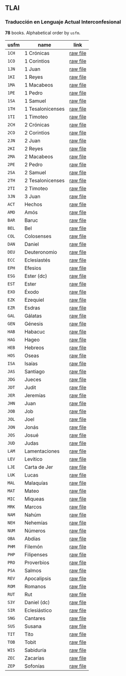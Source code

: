 ## TLAI

### Traducción en Lenguaje Actual Interconfesional

**78** books. Alphabetical order by `usfm`.

| usfm  | name             | link                                                                               |
| ----- | ---------------- | ---------------------------------------------------------------------------------- |
| `1CH` | 1 Crónicas       | [raw file](https://mrk214.github.io/bible-data-es-spa/data/es___spa/TLAI/1CH.json) |
| `1CO` | 1 Corintios      | [raw file](https://mrk214.github.io/bible-data-es-spa/data/es___spa/TLAI/1CO.json) |
| `1JN` | 1 Juan           | [raw file](https://mrk214.github.io/bible-data-es-spa/data/es___spa/TLAI/1JN.json) |
| `1KI` | 1 Reyes          | [raw file](https://mrk214.github.io/bible-data-es-spa/data/es___spa/TLAI/1KI.json) |
| `1MA` | 1 Macabeos       | [raw file](https://mrk214.github.io/bible-data-es-spa/data/es___spa/TLAI/1MA.json) |
| `1PE` | 1 Pedro          | [raw file](https://mrk214.github.io/bible-data-es-spa/data/es___spa/TLAI/1PE.json) |
| `1SA` | 1 Samuel         | [raw file](https://mrk214.github.io/bible-data-es-spa/data/es___spa/TLAI/1SA.json) |
| `1TH` | 1 Tesalonicenses | [raw file](https://mrk214.github.io/bible-data-es-spa/data/es___spa/TLAI/1TH.json) |
| `1TI` | 1 Timoteo        | [raw file](https://mrk214.github.io/bible-data-es-spa/data/es___spa/TLAI/1TI.json) |
| `2CH` | 2 Crónicas       | [raw file](https://mrk214.github.io/bible-data-es-spa/data/es___spa/TLAI/2CH.json) |
| `2CO` | 2 Corintios      | [raw file](https://mrk214.github.io/bible-data-es-spa/data/es___spa/TLAI/2CO.json) |
| `2JN` | 2 Juan           | [raw file](https://mrk214.github.io/bible-data-es-spa/data/es___spa/TLAI/2JN.json) |
| `2KI` | 2 Reyes          | [raw file](https://mrk214.github.io/bible-data-es-spa/data/es___spa/TLAI/2KI.json) |
| `2MA` | 2 Macabeos       | [raw file](https://mrk214.github.io/bible-data-es-spa/data/es___spa/TLAI/2MA.json) |
| `2PE` | 2 Pedro          | [raw file](https://mrk214.github.io/bible-data-es-spa/data/es___spa/TLAI/2PE.json) |
| `2SA` | 2 Samuel         | [raw file](https://mrk214.github.io/bible-data-es-spa/data/es___spa/TLAI/2SA.json) |
| `2TH` | 2 Tesalonicenses | [raw file](https://mrk214.github.io/bible-data-es-spa/data/es___spa/TLAI/2TH.json) |
| `2TI` | 2 Timoteo        | [raw file](https://mrk214.github.io/bible-data-es-spa/data/es___spa/TLAI/2TI.json) |
| `3JN` | 3 Juan           | [raw file](https://mrk214.github.io/bible-data-es-spa/data/es___spa/TLAI/3JN.json) |
| `ACT` | Hechos           | [raw file](https://mrk214.github.io/bible-data-es-spa/data/es___spa/TLAI/ACT.json) |
| `AMO` | Amós             | [raw file](https://mrk214.github.io/bible-data-es-spa/data/es___spa/TLAI/AMO.json) |
| `BAR` | Baruc            | [raw file](https://mrk214.github.io/bible-data-es-spa/data/es___spa/TLAI/BAR.json) |
| `BEL` | Bel              | [raw file](https://mrk214.github.io/bible-data-es-spa/data/es___spa/TLAI/BEL.json) |
| `COL` | Colosenses       | [raw file](https://mrk214.github.io/bible-data-es-spa/data/es___spa/TLAI/COL.json) |
| `DAN` | Daniel           | [raw file](https://mrk214.github.io/bible-data-es-spa/data/es___spa/TLAI/DAN.json) |
| `DEU` | Deuteronomio     | [raw file](https://mrk214.github.io/bible-data-es-spa/data/es___spa/TLAI/DEU.json) |
| `ECC` | Eclesiastés      | [raw file](https://mrk214.github.io/bible-data-es-spa/data/es___spa/TLAI/ECC.json) |
| `EPH` | Efesios          | [raw file](https://mrk214.github.io/bible-data-es-spa/data/es___spa/TLAI/EPH.json) |
| `ESG` | Ester (dc)       | [raw file](https://mrk214.github.io/bible-data-es-spa/data/es___spa/TLAI/ESG.json) |
| `EST` | Ester            | [raw file](https://mrk214.github.io/bible-data-es-spa/data/es___spa/TLAI/EST.json) |
| `EXO` | Éxodo            | [raw file](https://mrk214.github.io/bible-data-es-spa/data/es___spa/TLAI/EXO.json) |
| `EZK` | Ezequiel         | [raw file](https://mrk214.github.io/bible-data-es-spa/data/es___spa/TLAI/EZK.json) |
| `EZR` | Esdras           | [raw file](https://mrk214.github.io/bible-data-es-spa/data/es___spa/TLAI/EZR.json) |
| `GAL` | Gálatas          | [raw file](https://mrk214.github.io/bible-data-es-spa/data/es___spa/TLAI/GAL.json) |
| `GEN` | Génesis          | [raw file](https://mrk214.github.io/bible-data-es-spa/data/es___spa/TLAI/GEN.json) |
| `HAB` | Habacuc          | [raw file](https://mrk214.github.io/bible-data-es-spa/data/es___spa/TLAI/HAB.json) |
| `HAG` | Hageo            | [raw file](https://mrk214.github.io/bible-data-es-spa/data/es___spa/TLAI/HAG.json) |
| `HEB` | Hebreos          | [raw file](https://mrk214.github.io/bible-data-es-spa/data/es___spa/TLAI/HEB.json) |
| `HOS` | Oseas            | [raw file](https://mrk214.github.io/bible-data-es-spa/data/es___spa/TLAI/HOS.json) |
| `ISA` | Isaías           | [raw file](https://mrk214.github.io/bible-data-es-spa/data/es___spa/TLAI/ISA.json) |
| `JAS` | Santiago         | [raw file](https://mrk214.github.io/bible-data-es-spa/data/es___spa/TLAI/JAS.json) |
| `JDG` | Jueces           | [raw file](https://mrk214.github.io/bible-data-es-spa/data/es___spa/TLAI/JDG.json) |
| `JDT` | Judit            | [raw file](https://mrk214.github.io/bible-data-es-spa/data/es___spa/TLAI/JDT.json) |
| `JER` | Jeremías         | [raw file](https://mrk214.github.io/bible-data-es-spa/data/es___spa/TLAI/JER.json) |
| `JHN` | Juan             | [raw file](https://mrk214.github.io/bible-data-es-spa/data/es___spa/TLAI/JHN.json) |
| `JOB` | Job              | [raw file](https://mrk214.github.io/bible-data-es-spa/data/es___spa/TLAI/JOB.json) |
| `JOL` | Joel             | [raw file](https://mrk214.github.io/bible-data-es-spa/data/es___spa/TLAI/JOL.json) |
| `JON` | Jonás            | [raw file](https://mrk214.github.io/bible-data-es-spa/data/es___spa/TLAI/JON.json) |
| `JOS` | Josué            | [raw file](https://mrk214.github.io/bible-data-es-spa/data/es___spa/TLAI/JOS.json) |
| `JUD` | Judas            | [raw file](https://mrk214.github.io/bible-data-es-spa/data/es___spa/TLAI/JUD.json) |
| `LAM` | Lamentaciones    | [raw file](https://mrk214.github.io/bible-data-es-spa/data/es___spa/TLAI/LAM.json) |
| `LEV` | Levítico         | [raw file](https://mrk214.github.io/bible-data-es-spa/data/es___spa/TLAI/LEV.json) |
| `LJE` | Carta de Jer     | [raw file](https://mrk214.github.io/bible-data-es-spa/data/es___spa/TLAI/LJE.json) |
| `LUK` | Lucas            | [raw file](https://mrk214.github.io/bible-data-es-spa/data/es___spa/TLAI/LUK.json) |
| `MAL` | Malaquías        | [raw file](https://mrk214.github.io/bible-data-es-spa/data/es___spa/TLAI/MAL.json) |
| `MAT` | Mateo            | [raw file](https://mrk214.github.io/bible-data-es-spa/data/es___spa/TLAI/MAT.json) |
| `MIC` | Miqueas          | [raw file](https://mrk214.github.io/bible-data-es-spa/data/es___spa/TLAI/MIC.json) |
| `MRK` | Marcos           | [raw file](https://mrk214.github.io/bible-data-es-spa/data/es___spa/TLAI/MRK.json) |
| `NAM` | Nahúm            | [raw file](https://mrk214.github.io/bible-data-es-spa/data/es___spa/TLAI/NAM.json) |
| `NEH` | Nehemías         | [raw file](https://mrk214.github.io/bible-data-es-spa/data/es___spa/TLAI/NEH.json) |
| `NUM` | Números          | [raw file](https://mrk214.github.io/bible-data-es-spa/data/es___spa/TLAI/NUM.json) |
| `OBA` | Abdías           | [raw file](https://mrk214.github.io/bible-data-es-spa/data/es___spa/TLAI/OBA.json) |
| `PHM` | Filemón          | [raw file](https://mrk214.github.io/bible-data-es-spa/data/es___spa/TLAI/PHM.json) |
| `PHP` | Filipenses       | [raw file](https://mrk214.github.io/bible-data-es-spa/data/es___spa/TLAI/PHP.json) |
| `PRO` | Proverbios       | [raw file](https://mrk214.github.io/bible-data-es-spa/data/es___spa/TLAI/PRO.json) |
| `PSA` | Salmos           | [raw file](https://mrk214.github.io/bible-data-es-spa/data/es___spa/TLAI/PSA.json) |
| `REV` | Apocalipsis      | [raw file](https://mrk214.github.io/bible-data-es-spa/data/es___spa/TLAI/REV.json) |
| `ROM` | Romanos          | [raw file](https://mrk214.github.io/bible-data-es-spa/data/es___spa/TLAI/ROM.json) |
| `RUT` | Rut              | [raw file](https://mrk214.github.io/bible-data-es-spa/data/es___spa/TLAI/RUT.json) |
| `S3Y` | Daniel (dc)      | [raw file](https://mrk214.github.io/bible-data-es-spa/data/es___spa/TLAI/S3Y.json) |
| `SIR` | Eclesiástico     | [raw file](https://mrk214.github.io/bible-data-es-spa/data/es___spa/TLAI/SIR.json) |
| `SNG` | Cantares         | [raw file](https://mrk214.github.io/bible-data-es-spa/data/es___spa/TLAI/SNG.json) |
| `SUS` | Susana           | [raw file](https://mrk214.github.io/bible-data-es-spa/data/es___spa/TLAI/SUS.json) |
| `TIT` | Tito             | [raw file](https://mrk214.github.io/bible-data-es-spa/data/es___spa/TLAI/TIT.json) |
| `TOB` | Tobit            | [raw file](https://mrk214.github.io/bible-data-es-spa/data/es___spa/TLAI/TOB.json) |
| `WIS` | Sabiduría        | [raw file](https://mrk214.github.io/bible-data-es-spa/data/es___spa/TLAI/WIS.json) |
| `ZEC` | Zacarías         | [raw file](https://mrk214.github.io/bible-data-es-spa/data/es___spa/TLAI/ZEC.json) |
| `ZEP` | Sofonías         | [raw file](https://mrk214.github.io/bible-data-es-spa/data/es___spa/TLAI/ZEP.json) |
